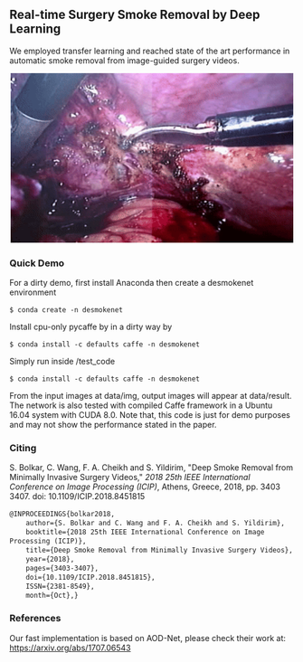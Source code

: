 
## Real-time Surgery Smoke Removal by Deep Learning

We employed transfer learning and reached state of the art performance in automatic smoke removal from image-guided surgery videos. 

<div align="center">
  <img src="/videos/example1.gif" width="500" height="300"><br>
</div>


### Quick Demo

For a dirty demo, first install Anaconda then create a desmokenet environment
    
    $ conda create -n desmokenet

Install cpu-only pycaffe by in a dirty way by

    $ conda install -c defaults caffe -n desmokenet

Simply run inside /test_code

    $ conda install -c defaults caffe -n desmokenet
    
From the input images at data/img, output images will appear at data/result. The network is also tested with compiled Caffe framework in a Ubuntu 16.04 system with CUDA 8.0. Note that, this code is just for demo purposes and may not show the performance stated in the paper. 

### Citing

S. Bolkar, C. Wang, F. A. Cheikh and S. Yildirim, "Deep Smoke Removal from Minimally Invasive Surgery Videos," _2018 25th IEEE International Conference on Image Processing (ICIP)_, Athens, Greece, 2018, pp. 3403 3407.   doi: 10.1109/ICIP.2018.8451815  

	@INPROCEEDINGS{bolkar2018,  
		author={S. Bolkar and C. Wang and F. A. Cheikh and S. Yildirim},  
		booktitle={2018 25th IEEE International Conference on Image Processing (ICIP)},  
		title={Deep Smoke Removal from Minimally Invasive Surgery Videos},  
		year={2018},  
		pages={3403-3407},  
		doi={10.1109/ICIP.2018.8451815},  
		ISSN={2381-8549},  
		month={Oct},}

### References

Our fast implementation is based on AOD-Net, please check their work at: https://arxiv.org/abs/1707.06543 

